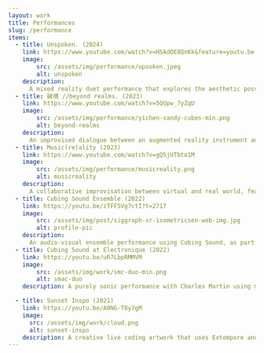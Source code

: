 ```yaml
---
layout: work
title: Performances
slug: /performance
items:
  - title: Unspoken. (2024)
    link: https://www.youtube.com/watch?v=H5AdOE8QnKk&feature=youtu.be
    image: 
        src: /assets/img/performance/upsoken.jpeg
        alt: unspoken
    description:
      A mixed reality duet performance that explores the aesthetic possibilities of augmented reality technology as a medium for collaborative musical expression. Musicians with their tangible musical systems, communicate gestural and spatial musical intentions through a shared AR interface.
  - title: 破境 //beyond realms. (2023)
    link: https://www.youtube.com/watch?v=5QUpw_7yZqU
    image: 
        src: /assets/img/performance/yichen-sandy-cubes-min.png
        alt: beyond-realms
    description:
      An improvised dialogue between an augmented reality instrument and a physical Volca synthesizer explores the tensions and connections of mixed reality interactions through color-coded communication.
  - title: Music(re)ality (2023)
    link: https://www.youtube.com/watch?v=gQ5jUTbto1M
    image: 
        src: /assets/img/performance/musicreality.png
        alt: musicreality
    description:
      A collaborative improvisation between virtual and real world, featured at NIME2023.
  - title: Cubing Sound Ensemble (2022)
    link: https://youtu.be/zTFF5Vg7ctI?t=2717
    image: 
        src: /assets/img/post/siggraph-xr-isometricsen-web-img.jpg
        alt: profile-pic
    description:
      An audio-visual ensemble performance using Cubing Sound, as part of The Connected Creativity Algorave gig at OzCHI 2022.
  - title: Cubing Sound at Electronique (2022)
    link: https://youtu.be/uR7LbpRMMVM
    image:
        src: /assets/img/work/smc-duo-min.png
        alt: smac-duo
    description: A purely sonic performance with Charles Martin using my Cubing Sound mixed reality instrument in Microsoft HoleLens.

  - title: Sunset Inspo (2021)
    link: https://youtu.be/A0NG-T8y7gM
    image:
      src: /assets/img/work/cloud.png
      alt: sunset-inspo
    description: A creative live coding artwork that uses Extempore and P5.js to present a real-time audiovisual performance. The theme of the work came from my experiences of watching sunset at Canberra (a tiny but lovely city)!
---
```


